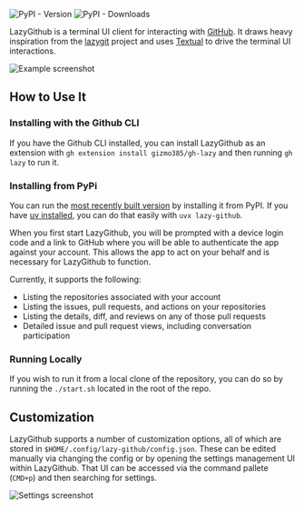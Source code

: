 ![PyPI - Version](https://img.shields.io/pypi/v/lazy-github) ![PyPI - Downloads](https://img.shields.io/pypi/dw/lazy-github)

LazyGithub is a terminal UI client for interacting with [GitHub](https://github.com). It draws heavy inspiration from the
[lazygit](https://github.com/jesseduffield/lazygit) project and uses [Textual](https://textual.textualize.io/) to drive the terminal UI interactions.

![Example screenshot](https://raw.githubusercontent.com/gizmo385/lazy-github/main/images/lazy-github-conversation-ui.svg)

## How to Use It

### Installing with the Github CLI

If you have the Github CLI installed, you can install LazyGithub as an extension with `gh extension install gizmo385/gh-lazy` and then running `gh lazy` to run it.

### Installing from PyPi

You can run the [most recently built version](https://pypi.org/project/lazy-github/) by installing it from PyPI. If you have [uv installed](https://github.com/astral-sh/uv), you can do that easily with `uvx lazy-github`.

When you first start LazyGithub, you will be prompted with a device login code and a link to GitHub
where you will be able to authenticate the app against your account. This allows the app to act on
your behalf and is necessary for LazyGithub to function.

Currently, it supports the following:

- Listing the repositories associated with your account 
- Listing the issues, pull requests, and actions on your repositories
- Listing the details, diff, and reviews on any of those pull requests
- Detailed issue and pull request views, including conversation participation

### Running Locally

If you wish to run it from a local clone of the repository, you can do so by running the `./start.sh` located in the root of the repo.

## Customization

LazyGithub supports a number of customization options, all of which are stored in `$HOME/.config/lazy-github/config.json`.
These can be edited manually via changing the config or by opening the settings management UI within LazyGithub. That UI
can be accessed via the command pallete (`CMD+p`) and then searching for settings.

![Settings screenshot](https://raw.githubusercontent.com/gizmo385/lazy-github/main/images/lazy-github-settings-ui.png)
